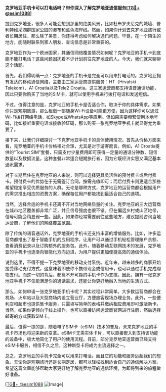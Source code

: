 **克罗地亚手机卡可以打电话吗？带你深入了解克罗地亚通信服务[[TG💪+ @esim1088](https://t.me/s/esim1088)]**

提到克罗地亚，很多人可能会想到那里的绝美风景，比如杜布罗夫尼克的城墙、普利特维采湖群国家公园的瀑布和蓝色海岸线。然而，如果你计划去克罗地亚旅行或者长期居住，那么除了美景，你还得考虑如何解决通讯问题。毕竟，在一个陌生的地方，能随时联系到家人朋友、查询信息是非常重要的。

克罗地亚作为一个欧洲国家，其通信网络覆盖情况如何呢？克罗地亚的手机卡到底能不能打电话？这些问题困扰着不少计划前往克罗地亚的人。今天，我们就来聊聊这个话题。

首先，我们得明确一点：克罗地亚的手机卡是完全可以用来打电话的。克罗地亚拥有发达的移动通信网络，主要由三家运营商提供服务：HT（Hrvatski Telekom）、A1 Croatia以及Tele2 Croatia。这三家运营商都支持语音通话功能，因此只要你购买了当地的SIM卡，就可以使用手机进行拨打电话和发送短信。

不过，值得注意的是，克罗地亚的手机卡是否适合你，取决于你的具体需求。如果你只是短期旅游，那么租借一部随身Wi-Fi设备可能更方便，因为这样你可以通过Wi-Fi拨打网络电话，如Skype或WhatsApp等应用。但如果需要频繁使用本地号码，比如接听重要电话或接收验证码，那么购买一张克罗地亚手机卡就显得尤为重要了。

接下来，让我们详细探讨一下克罗地亚手机卡的具体使用情况。首先从价格方面来看，克罗地亚的手机卡价格相对合理，尤其是对于游客而言。例如，A1 Croatia提供的“Tourist SIM”套餐，只需支付少量费用即可获得一定量的通话分钟数、短信数量以及数据流量。这种套餐非常适合短期旅行者，因为它既经济实惠又满足基本通讯需求。

对于长期居住在克罗地亚的人来说，则可以选择更具灵活性的预付费卡或后付费卡。预付费卡的优势在于无需签订合同，按需充值即可；而后付费卡则更适合那些希望稳定享受优质服务的人群。无论是哪种方式，克罗地亚的运营商都会根据用户的需求推出相应的资费方案，确保每位用户都能找到最适合自己的选项。

当然，选择合适的手机卡还离不开对当地网络质量的关注。克罗地亚的三大运营商在城市地区覆盖都非常广泛，并且信号强度也很不错。但在偏远乡村或山区地带，信号可能会稍显弱一些。因此，如果你经常需要前往这些地方，建议提前咨询当地运营商，了解他们的网络覆盖范围。

除了传统的语音通话外，克罗地亚的手机卡还支持丰富的增值服务。比如，许多运营商都推出了基于智能手机的应用程序，让用户可以通过手机轻松管理账户余额、查看消费记录以及订购额外的服务包。此外，随着移动互联网技术的发展，克罗地亚的手机卡也逐渐向智能化方向迈进，为用户提供更加便捷高效的通信体验。

说到这里，不得不提一下克罗地亚的移动支付系统。近年来，越来越多的商家开始接受移动支付方式，这意味着即使你不携带现金或信用卡，也可以通过手机完成购物支付。而这一切的背后，都离不开可靠的手机卡作为支撑。因此，拥有一张克罗地亚手机卡不仅能满足你的通话需求，还能让你更好地融入当地的生活方式。

那么，如何申请一张克罗地亚手机卡呢？其实过程非常简单。大多数运营商都会在机场、火车站以及大型商场内设立营业厅，方便旅客现场办理业务。此外，一些便利店和超市也提供售卡服务，只需填写简单的表格并缴纳相应费用即可激活新卡。当然，如果你更倾向于线上操作，也可以直接访问运营商官网进行注册，然后选择邮寄的方式获取SIM卡。

最后，值得一提的是，随着电子SIM卡（eSIM）技术的普及，未来克罗地亚的手机卡市场也将迎来新的变革。eSIM卡无需实体卡片，可以直接嵌入到支持该功能的设备中，极大地简化了用户的使用流程。目前，部分克罗地亚运营商已经支持eSIM卡服务，相信不久之后，这种新型卡将成为主流选择之一。

总之，克罗地亚的手机卡完全可以用来打电话，而且它的功能和服务远超我们的想象。无论你是短期旅行还是长期定居，都可以轻松找到适合自己的通信解决方案。希望这篇文章能够帮助大家更好地了解克罗地亚的通信环境，为即将到来的旅程做好准备。

[[TG💪+ @esim1088](https://t.me/s/esim1088) ![Image](https://i.postimg.cc/4NQfJmqS/Snipaste-2025-05-13-00-14-12.png)]